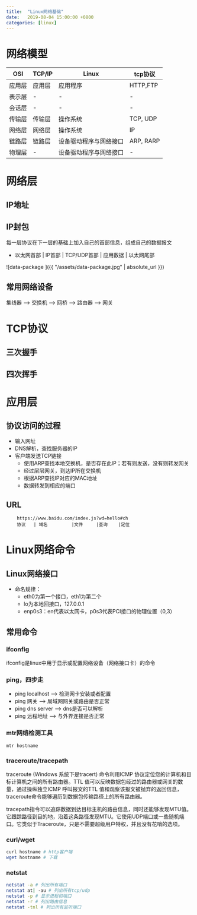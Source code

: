 ```yaml
---
title:  "Linux网络基础"
date:   2019-08-04 15:00:00 +0800
categories: [linux]
---
```


# 网络模型

| OSI    | TCP/IP | Linux                  | tcp协议   |
| ------ | ------ | ---------------------- | --------- |
| 应用层 | 应用层 | 应用程序               | HTTP,FTP  |
| 表示层 | -      | -                      | -         |
| 会话层 | -      | -                      | -         |
| 传输层 | 传输层 | 操作系统               | TCP, UDP  |
| 网络层 | 网络层 | 操作系统               | IP        |
| 链路层 | 链路层 | 设备驱动程序与网络接口 | ARP, RARP |
| 物理层 | -      | 设备驱动程序与网络接口 | -         |

# 网络层

## IP地址

## IP封包

每一层协议在下一层的基础上加入自己的首部信息，组成自己的数据报文
* 以太网首部 | IP首部 | TCP/UDP首部 | 应用数据 | 以太网尾部

![data-package ]({{ "/assets/data-package.jpg" | absolute_url }})

## 常用网络设备

集线器 --> 交换机 --> 网桥 --> 路由器 --> 网关

# TCP协议

## 三次握手

## 四次挥手

# 应用层

## 协议访问的过程
* 输入网址
* DNS解析，查找服务器的IP
* 客户端发送TCP链接
  * 使用ARP查找本地交换机，是否存在此IP；若有则发送，没有则转发网关
  * 经过层层网关，到达IP所在交换机
  * 根据ARP查找IP对应的MAC地址
  * 数据转发到相应的端口

## URL

```
    https://www.baidu.com/index.js?wd=hello#ch
    协议   | 域名         |文件     |查询    |定位
```

# Linux网络命令

## Linux网络接口

* 命名规律：
  * eth0为第一个接口，eth1为第二个
  * lo为本地回接口，127.0.0.1
  * enp0s3：en代表以太网卡，p0s3代表PCI接口的物理位置（0,3）

## 常用命令

### ifconfig

ifconfig是linux中用于显示或配置网络设备（网络接口卡）的命令

### ping，四步走

* ping localhost --> 检测网卡安装或者配置
* ping 网关 --> 局域网网关或路由是否正常
* ping dns server --> dns是否可以解析
* ping 远程地址 --> 与外界连接是否正常

### mtr网络检测工具
```shell
mtr hostname
```

### traceroute/tracepath
traceroute (Windows 系统下是tracert) 命令利用ICMP 协议定位您的计算机和目标计算机之间的所有路由器。TTL 值可以反映数据包经过的路由器或网关的数量，通过操纵独立ICMP 呼叫报文的TTL 值和观察该报文被抛弃的返回信息，traceroute命令能够遍历到数据包传输路径上的所有路由器。

tracepath指令可以追踪数据到达目标主机的路由信息，同时还能够发现MTU值。它跟踪路径到目的地，沿着这条路径发现MTU。它使用UDP端口或一些随机端口。它类似于Traceroute，只是不需要超级用户特权，并且没有花哨的选项。

### curl/wget

```sh
curl hostname # http客户端
wget hostname # 下载
```

### netstat

```sh
netstat -a # 列出所有端口
netstat at| -au # 列出所有tcp/udp
netstat -p # 显示进程和端口
netstat -r # 列出路由信息
netstat -tnl # 列出所有监听端口
```

